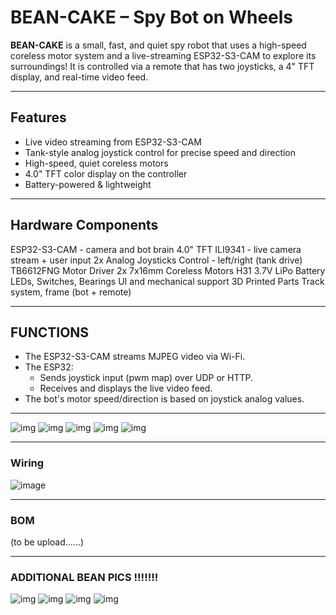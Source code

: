 # BEAN-CAKE – Spy Bot on Wheels

**BEAN-CAKE** 
is a small, fast, and quiet spy robot that uses a high-speed coreless motor system and a live-streaming ESP32-S3-CAM to explore its surroundings! 
It is controlled via a remote that has two joysticks, a 4" TFT display, and real-time video feed.

---

##  Features

- Live video streaming from ESP32-S3-CAM
- Tank-style analog joystick control for precise speed and direction
- High-speed, quiet coreless motors
- 4.0" TFT color display on the controller
- Battery-powered & lightweight 

---

## Hardware Components

ESP32-S3-CAM - camera and bot brain
4.0" TFT ILI9341 - live camera stream + user input
2x Analog Joysticks Control - left/right (tank drive)
TB6612FNG Motor Driver
2x 7x16mm Coreless Motors
H31 3.7V LiPo Battery
LEDs, Switches, Bearings UI and mechanical support
3D Printed Parts Track system, frame (bot + remote)

---

## FUNCTIONS

- The ESP32-S3-CAM streams MJPEG video via Wi-Fi.
- The ESP32:
  - Sends joystick input (pwm map) over UDP or HTTP.
  - Receives and displays the live video feed.
- The bot's motor speed/direction is based on joystick analog values.

---
![img](https://hc-cdn.hel1.your-objectstorage.com/s/v3/dd96ab56cc75483d5874863f88bd0fe8a44abc28_whatsapp_image_2025-08-07_at_10.11.06_pm__2_.jpeg)
![img](https://hc-cdn.hel1.your-objectstorage.com/s/v3/9d67e2edf9a91d085d40766d2ab60f46293567b7_whatsapp_image_2025-08-07_at_10.11.07_pm__1_.jpeg)
![img](https://hc-cdn.hel1.your-objectstorage.com/s/v3/1693aa644e75c9b0f65182dbd5a2b86d25dac663_whatsapp_image_2025-08-07_at_10.11.07_pm__3_.jpeg)
![img](https://hc-cdn.hel1.your-objectstorage.com/s/v3/72a1d75ac5338ced5095e8e998dc1842159e2b42_whatsapp_image_2025-08-07_at_10.11.07_pm__4_.jpeg)
![img](https://hc-cdn.hel1.your-objectstorage.com/s/v3/c5beb9c20556b898a1f16a963e7fa23293595cd2_whatsapp_image_2025-08-07_at_10.11.07_pm.jpeg)

---

### Wiring 

![image](https://hc-cdn.hel1.your-objectstorage.com/s/v3/74f287a2f1e37b3dd3de16ca6b0875915391db95_image.png)

---

### BOM

(to be upload......)

---


### ADDITIONAL BEAN PICS !!!!!!!

![img](https://hc-cdn.hel1.your-objectstorage.com/s/v3/15eceeee411db0427bced594fc419bf501cb2a2f_screenshot_2025-06-07_at_4.37.19___pm.png)
![img](https://hc-cdn.hel1.your-objectstorage.com/s/v3/3e16bc33be46a5d062f0c2342a09d370e9e60e81_screenshot_2025-06-07_at_4.37.32___pm.png)
![img](https://hc-cdn.hel1.your-objectstorage.com/s/v3/084944c5bf9e788f5f07eb2311d0dd0dcdff9fb4_screenshot_2025-06-07_at_4.37.48___pm.png)
![img](https://hc-cdn.hel1.your-objectstorage.com/s/v3/05415ba58aec9cb106d5013e8d6fd87205b0ed4b_screenshot_2025-06-07_at_4.38.04___pm.png)
